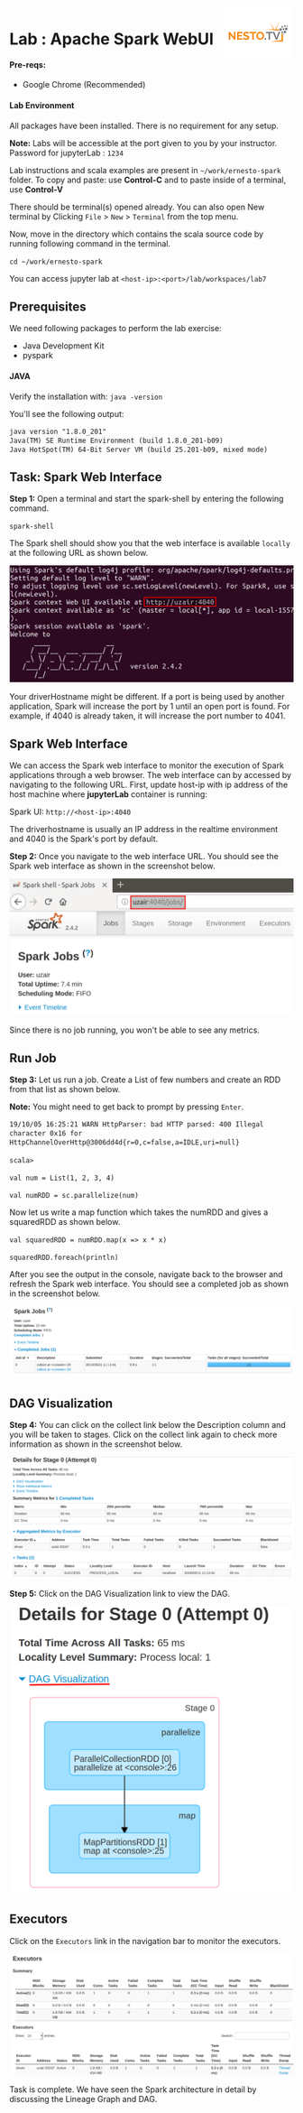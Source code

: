 <img align="right" src="./logo-small.png">

# Lab : Apache Spark WebUI

#### Pre-reqs:
- Google Chrome (Recommended)

#### Lab Environment
All packages have been installed. There is no requirement for any setup.

**Note:** Labs will be accessible at the port given to you by your instructor. Password for jupyterLab : `1234`

Lab instructions and scala examples are present in `~/work/ernesto-spark` folder. To copy and paste: use **Control-C** and to paste inside of a terminal, use **Control-V**

There should be terminal(s) opened already. You can also open New terminal by Clicking `File` > `New` > `Terminal` from the top menu.

Now, move in the directory which contains the scala source code by running following command in the terminal.

`cd ~/work/ernesto-spark`

You can access jupyter lab at `<host-ip>:<port>/lab/workspaces/lab7`

## Prerequisites

We need following packages to perform the lab exercise: 
- Java Development Kit
- pyspark


#### JAVA
Verify the installation with: `java -version` 

You'll see the following output:

```
java version "1.8.0_201"
Java(TM) SE Runtime Environment (build 1.8.0_201-b09)
Java HotSpot(TM) 64-Bit Server VM (build 25.201-b09, mixed mode)
```





## Task: Spark Web Interface

**Step 1:** Open a terminal and start the spark-shell by entering the following command.

`spark-shell`

The Spark shell should show you that the web interface is available `locally` at the following URL as shown below.

![](./Screenshots/Chapter_4/Selection_024.png)


Your driverHostname might be different. If a port is being used by another application, Spark will increase the port by 1 until an open port is found. For example, if 4040 is already taken, it will increase the port number to 4041.

## Spark Web Interface

We can access the Spark web interface to monitor the execution of Spark applications through a web browser. The web interface can by accessed by navigating to the following URL. First, update host-ip with ip address of the host machine where **jupyterLab** container is running:

Spark UI: `http://<host-ip>:4040`

The driverhostname is usually an IP address in the realtime environment and 4040 is the Spark's port by default. 

**Step 2:** Once you navigate to the web interface URL. You should see the Spark web interface as shown in the screenshot below.

![](./Screenshots/Chapter_4/Selection_025.png)

Since there is no job running, you won't be able to see any metrics.

## Run Job

**Step 3:** Let us run a job. Create a List of few numbers and create an RDD from that list as shown below.

**Note:** You might need to get back to prompt by pressing `Enter`.

```
19/10/05 16:25:21 WARN HttpParser: bad HTTP parsed: 400 Illegal character 0x16 for HttpChannelOverHttp@3006dd4d{r=0,c=false,a=IDLE,uri=null}

scala>
```
`val num = List(1, 2, 3, 4)` 

`val numRDD = sc.parallelize(num)` 

Now let us write a map function which takes the numRDD and gives a squaredRDD as shown below.

`val squaredRDD = numRDD.map(x => x * x)` 

`squaredRDD.foreach(println)` 

After you see the output in the console, navigate back to the browser and refresh the Spark web interface. You should see a completed job as shown in the screenshot below.


![](./Screenshots/Chapter_4/Selection_026.png)

## DAG Visualization

**Step 4:** You can click on the collect link below the Description column and you will be taken to stages. Click on the collect link again to check more information as shown in the screenshot below.

![](./Screenshots/Chapter_4/Selection_027.png)

**Step 5:** Click on the DAG Visualization link to view the DAG.

![](./Screenshots/Chapter_4/Selection_028.png)

## Executors

Click on the `Executors` link in the navigation bar to monitor the executors.

![](./Screenshots/Chapter_4/Selection_029.png)

Task is complete. We have seen the Spark architecture in detail by discussing the Lineage Graph and DAG.


